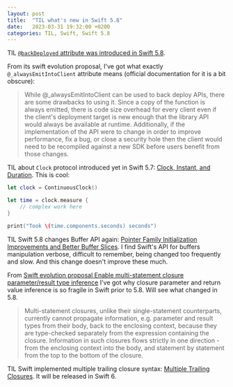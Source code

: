 ```yaml
---
layout: post
title:  "TIL what's new in Swift 5.8"
date:   2023-03-31 19:32:00 +0200
categories: TIL, Swift, Swift 5.8
---
```

TIL [`@backDeployed` attribute was introduced in Swift 5.8](https://github.com/apple/swift-evolution/blob/main/proposals/0376-function-back-deployment.md). 

From its swift evolution proposal, I've got what exactly `@_alwaysEmitIntoClient` attribute means (official documentation for it is a bit obscure):

> While @\_alwaysEmitIntoClient can be used to back deploy APIs, there are some drawbacks to using it. Since a copy of the function is always emitted, there is code size overhead for every client even if the client's deployment target is new enough that the library API would always be available at runtime. Additionally, if the implementation of the API were to change in order to improve performance, fix a bug, or close a security hole then the client would need to be recompiled against a new SDK before users benefit from those changes. 

TIL about `Clock` protocol introduced yet in Swift 5.7: [Clock, Instant, and Duration](https://www.hackingwithswift.com/swift/5.7/clock). This is cool:
```swift
let clock = ContinuousClock()

let time = clock.measure {
    // complex work here
}

print("Took \(time.components.seconds) seconds")
```

TIL Swift 5.8 changes Buffer API again: [Pointer Family Initialization Improvements and Better Buffer Slices](https://github.com/apple/swift-evolution/blob/main/proposals/0370-pointer-family-initialization-improvements.md). I find Swift's API for buffers manipulation verbose, difficult to remember, being changed too frequently and slow. And this change doesn't improve these much.

From [Swift evolution proposal Enable multi-statement closure parameter/result type inference](https://github.com/apple/swift-evolution/blob/main/proposals/0326-extending-multi-statement-closure-inference.md) I've got why closure parameter and return value inference is so fragile in Swift prior to 5.8. Will see what changed in 5.8.

> Multi-statement closures, unlike their single-statement counterparts, currently cannot propagate information, e.g. parameter and result types from their body, back to the enclosing context, because they are type-checked separately from the expression containing the closure. Information in such closures flows strictly in one direction - from the enclosing context into the body, and statement by statement from the top to the bottom of the closure.

TIL Swift implemented multiple trailing closure syntax: [Multiple Trailing Closures](https://github.com/apple/swift-evolution/blob/main/proposals/0279-multiple-trailing-closures.md). It will be released in Swift 6.

